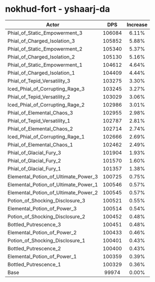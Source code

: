 # nokhud-fort - yshaarj-da
| Actor | DPS | Increase |
|---|:---:|:---:|
|Phial_of_Static_Empowerment_3|106084|6.11%|
|Phial_of_Charged_Isolation_3|105852|5.88%|
|Phial_of_Static_Empowerment_2|105340|5.37%|
|Phial_of_Charged_Isolation_2|105130|5.16%|
|Phial_of_Static_Empowerment_1|104612|4.64%|
|Phial_of_Charged_Isolation_1|104409|4.44%|
|Phial_of_Tepid_Versatility_3|103275|3.30%|
|Iced_Phial_of_Corrupting_Rage_3|103245|3.27%|
|Phial_of_Tepid_Versatility_2|103029|3.06%|
|Iced_Phial_of_Corrupting_Rage_2|102986|3.01%|
|Phial_of_Elemental_Chaos_3|102955|2.98%|
|Phial_of_Tepid_Versatility_1|102787|2.81%|
|Phial_of_Elemental_Chaos_2|102714|2.74%|
|Iced_Phial_of_Corrupting_Rage_1|102666|2.69%|
|Phial_of_Elemental_Chaos_1|102462|2.49%|
|Phial_of_Glacial_Fury_3|101904|1.93%|
|Phial_of_Glacial_Fury_2|101570|1.60%|
|Phial_of_Glacial_Fury_1|101357|1.38%|
|Elemental_Potion_of_Ultimate_Power_3|100725|0.75%|
|Elemental_Potion_of_Ultimate_Power_1|100546|0.57%|
|Elemental_Potion_of_Ultimate_Power_2|100545|0.57%|
|Potion_of_Shocking_Disclosure_3|100521|0.55%|
|Elemental_Potion_of_Power_3|100514|0.54%|
|Potion_of_Shocking_Disclosure_2|100452|0.48%|
|Bottled_Putrescence_3|100451|0.48%|
|Elemental_Potion_of_Power_2|100433|0.46%|
|Potion_of_Shocking_Disclosure_1|100401|0.43%|
|Bottled_Putrescence_2|100400|0.43%|
|Elemental_Potion_of_Power_1|100359|0.39%|
|Bottled_Putrescence_1|100329|0.36%|
|Base|99974|0.00%|
